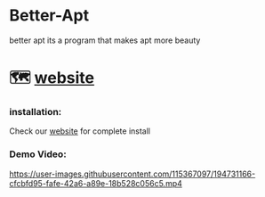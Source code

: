 # Better-Apt
better apt its a program that makes apt more beauty

# 🗺️ [website](https://better-apt.emperror.repl.co)

### installation:
Check our [website](https://better-apt.emperror.repl.co) for complete install

### Demo Video:



https://user-images.githubusercontent.com/115367097/194731166-cfcbfd95-fafe-42a6-a89e-18b528c056c5.mp4
